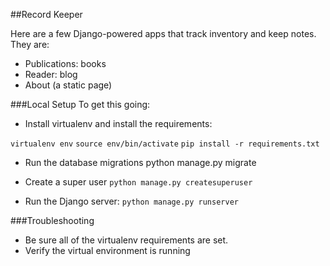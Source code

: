 ##Record Keeper

Here are a few Django-powered apps that track inventory and keep notes.
They are:

* Publications: books
* Reader: blog
* About (a static page)

###Local Setup
To get this going:
* Install virtualenv and install the requirements:

`virtualenv env`
`source env/bin/activate`
`pip install -r requirements.txt`

* Run the database migrations
python manage.py migrate

* Create a super user
`python manage.py createsuperuser`

* Run the Django server:
`python manage.py runserver`

###Troubleshooting
* Be sure all of the virtualenv requirements are set.
* Verify the virtual environment is running
